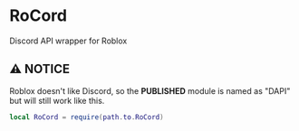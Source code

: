 # RoCord
Discord API wrapper for Roblox

## ⚠ NOTICE
Roblox doesn't like Discord, so the **PUBLISHED** module is named as "DAPI" but will still work like this.
```lua
local RoCord = require(path.to.RoCord)
```
